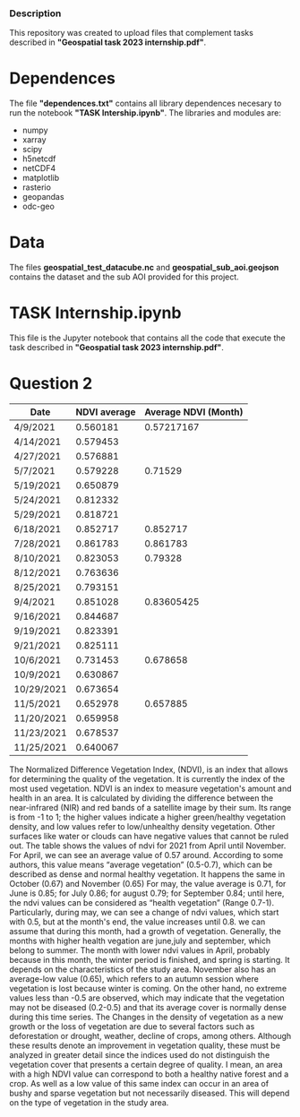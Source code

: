 ### Description

This repository was created to upload files that complement tasks described in **"Geospatial task 2023 internship.pdf"**. 

# Dependences

The file **"dependences.txt"** contains all library dependences necesary to run the notebook **"TASK Intership.ipynb"**. The libraries and modules are:
- numpy
- xarray
- scipy
- h5netcdf
- netCDF4
- matplotlib
- rasterio
- geopandas
- odc-geo
# Data

The files **geospatial_test_datacube.nc** and **geospatial_sub_aoi.geojson** contains the dataset and the sub AOI provided for this project. 

# TASK Internship.ipynb

This file is the Jupyter notebook that contains all the code that execute the task described in **"Geospatial task 2023 internship.pdf"**.

# Question 2

Date | NDVI average | Average NDVI (Month)
------------- | ------------- | -------------
4/9/2021 | 0.560181 | 0.57217167
4/14/2021| 0.579453|
4/27/2021|0.576881|
5/7/2021| 0.579228|0.71529
5/19/2021|0.650879|
5/24/2021|0.812332|
5/29/2021|0.818721|
6/18/2021|0.852717|0.852717
7/28/2021|0.861783|0.861783
8/10/2021|0.823053|0.79328
8/12/2021|0.763636|
8/25/2021|0.793151|
9/4/2021|0.851028|0.83605425
9/16/2021|0.844687|
9/19/2021|0.823391|
9/21/2021|0.825111|
10/6/2021|0.731453|0.678658
10/9/2021|0.630867|
10/29/2021|0.673654|
11/5/2021|0.652978|0.657885
11/20/2021|0.659958|
11/23/2021|0.678537|
11/25/2021|0.640067|

The Normalized Difference Vegetation Index, (NDVI), is an index that allows for determining the quality of the vegetation. It is currently the index of the most used vegetation. NDVI is an index to measure vegetation's amount and health in an area. It is calculated by dividing the difference between the near-infrared (NIR) and red bands of a satellite image by their sum. Its range is from -1 to 1; the higher values indicate a higher green/healthy vegetation density, and low values refer to low/unhealthy density vegetation. Other surfaces like water or clouds can have negative values that cannot be ruled out.
The table shows the values of ndvi for 2021 from April until November. For April, we can see an average value of 0.57 around. According to some authors, this value means “average vegetation” (0.5-0.7), which can be described as dense and normal healthy vegetation. It happens the same in October (0.67) and November (0.65) 
For may, the value average is 0.71, for June is 0.85; for July 0.86; for august 0.79; for September 0.84; until here, the ndvi values can be considered as “health vegetation” (Range 0.7-1). 
Particularly, during may, we can see a change of ndvi values, which start with 0.5, but at the month's end, the value increases until 0.8. we can assume that during this month, had a growth of vegetation.
Generally, the months with higher health vegation are june,july and september, which belong to summer. The month with lower ndvi values in April, probably because in this month, the winter period is finished, and spring is starting. It depends on the characteristics of the study area. November also has an average-low value (0.65), which refers to an autumn session where vegetation is lost because winter is coming. On the other hand, no extreme values less than -0.5 are observed, which may indicate that the vegetation may not be diseased (0.2-0.5) and that its average cover is normally dense during this time series.
The Changes in the density of vegetation as a new growth or the loss of vegetation are due to several factors such as deforestation or drought, weather, decline of crops, among others. Although these results denote an improvement in vegetation quality, these must be analyzed in greater detail since the indices used do not distinguish the vegetation cover that presents a certain degree of quality. I mean, an area with a high NDVI value can correspond to both a healthy native forest and a crop. As well as a low value of this same index can occur in an area of bushy and sparse vegetation but not necessarily diseased. This will depend on the type of vegetation in the study area.
